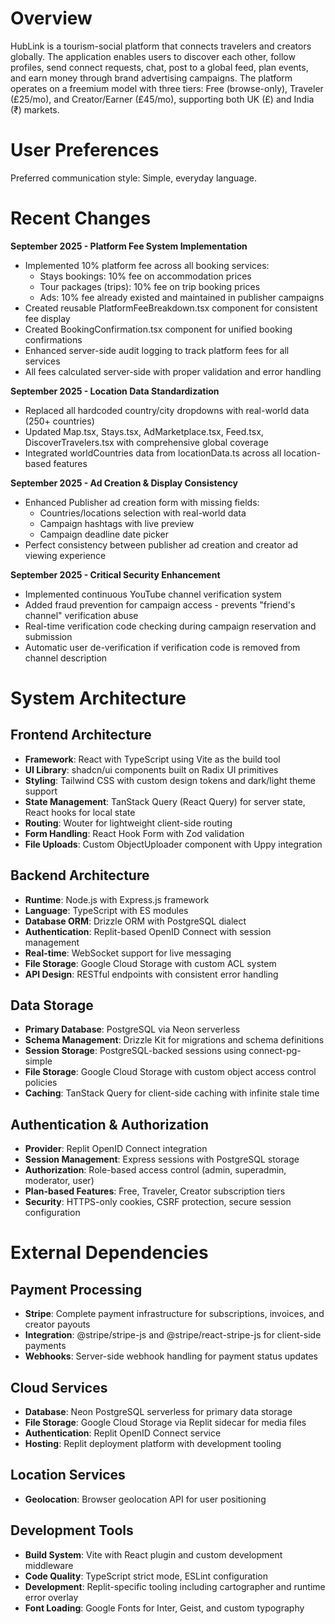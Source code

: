 # Overview

HubLink is a tourism-social platform that connects travelers and creators globally. The application enables users to discover each other, follow profiles, send connect requests, chat, post to a global feed, plan events, and earn money through brand advertising campaigns. The platform operates on a freemium model with three tiers: Free (browse-only), Traveler (£25/mo), and Creator/Earner (£45/mo), supporting both UK (£) and India (₹) markets.

# User Preferences

Preferred communication style: Simple, everyday language.

# Recent Changes

**September 2025 - Platform Fee System Implementation**
- Implemented 10% platform fee across all booking services:
  - Stays bookings: 10% fee on accommodation prices  
  - Tour packages (trips): 10% fee on trip booking prices
  - Ads: 10% fee already existed and maintained in publisher campaigns
- Created reusable PlatformFeeBreakdown.tsx component for consistent fee display
- Created BookingConfirmation.tsx component for unified booking confirmations
- Enhanced server-side audit logging to track platform fees for all services
- All fees calculated server-side with proper validation and error handling

**September 2025 - Location Data Standardization**  
- Replaced all hardcoded country/city dropdowns with real-world data (250+ countries)
- Updated Map.tsx, Stays.tsx, AdMarketplace.tsx, Feed.tsx, DiscoverTravelers.tsx with comprehensive global coverage
- Integrated worldCountries data from locationData.ts across all location-based features

**September 2025 - Ad Creation & Display Consistency**
- Enhanced Publisher ad creation form with missing fields:
  - Countries/locations selection with real-world data
  - Campaign hashtags with live preview
  - Campaign deadline date picker  
- Perfect consistency between publisher ad creation and creator ad viewing experience

**September 2025 - Critical Security Enhancement**
- Implemented continuous YouTube channel verification system
- Added fraud prevention for campaign access - prevents "friend's channel" verification abuse
- Real-time verification code checking during campaign reservation and submission
- Automatic user de-verification if verification code is removed from channel description

# System Architecture

## Frontend Architecture
- **Framework**: React with TypeScript using Vite as the build tool
- **UI Library**: shadcn/ui components built on Radix UI primitives
- **Styling**: Tailwind CSS with custom design tokens and dark/light theme support
- **State Management**: TanStack Query (React Query) for server state, React hooks for local state
- **Routing**: Wouter for lightweight client-side routing
- **Form Handling**: React Hook Form with Zod validation
- **File Uploads**: Custom ObjectUploader component with Uppy integration

## Backend Architecture
- **Runtime**: Node.js with Express.js framework
- **Language**: TypeScript with ES modules
- **Database ORM**: Drizzle ORM with PostgreSQL dialect
- **Authentication**: Replit-based OpenID Connect with session management
- **Real-time**: WebSocket support for live messaging
- **File Storage**: Google Cloud Storage with custom ACL system
- **API Design**: RESTful endpoints with consistent error handling

## Data Storage
- **Primary Database**: PostgreSQL via Neon serverless
- **Schema Management**: Drizzle Kit for migrations and schema definitions
- **Session Storage**: PostgreSQL-backed sessions using connect-pg-simple
- **File Storage**: Google Cloud Storage with custom object access control policies
- **Caching**: TanStack Query for client-side caching with infinite stale time

## Authentication & Authorization
- **Provider**: Replit OpenID Connect integration
- **Session Management**: Express sessions with PostgreSQL storage
- **Authorization**: Role-based access control (admin, superadmin, moderator, user)
- **Plan-based Features**: Free, Traveler, Creator subscription tiers
- **Security**: HTTPS-only cookies, CSRF protection, secure session configuration

# External Dependencies

## Payment Processing
- **Stripe**: Complete payment infrastructure for subscriptions, invoices, and creator payouts
- **Integration**: @stripe/stripe-js and @stripe/react-stripe-js for client-side payments
- **Webhooks**: Server-side webhook handling for payment status updates

## Cloud Services
- **Database**: Neon PostgreSQL serverless for primary data storage
- **File Storage**: Google Cloud Storage via Replit sidecar for media files
- **Authentication**: Replit OpenID Connect service
- **Hosting**: Replit deployment platform with development tooling

## Location Services
- **Geolocation**: Browser geolocation API for user positioning

## Development Tools
- **Build System**: Vite with React plugin and custom development middleware
- **Code Quality**: TypeScript strict mode, ESLint configuration
- **Development**: Replit-specific tooling including cartographer and runtime error overlay
- **Font Loading**: Google Fonts for Inter, Geist, and custom typography